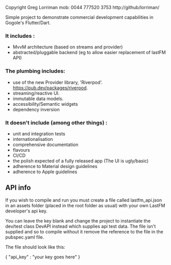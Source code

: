
Copyright Greg Lorriman mob: 0044 777520 3753
http://github/lorriman/

Simple project to demonstrate commercial development capabilities in Gogole's Flutter/Dart.

### It includes :

- MvvM architecture (based on streams and provider)
- abstracted/pluggable backend (eg to allow easier replacement of lastFM API)

### The plumbing includes:

* use of the new Provider library, 'Riverpod'. https://pub.dev/packages/riverpod.
* streaming/reactive UI.
* immutable data models.
* accessibility/Semantic widgets
* dependency inversion

### It doesn't include (among other things) :

- unit and integration tests
- internationalisation
- comprehensive documentation
- flavours
- CI/CD
- the polish expected of a fully released app (The UI is ugly/basic)
- adherence to Material design guidelines
- adherence to Apple guidelines

## API info

If you wish to compile and run you must create a file called lastfm_api.json in an assets folder
(placed in the root folder as usual) with your own LastFM developer's api key.

You can leave the key blank and change the project to instantiate the dev/test class DevAPI
instead which supplies api test data.  The file isn't supplied and so to compile without it remove
the reference to the file in the pubspec.yaml file.

The file should look like this:

{
   "api_key" : "your key goes here"
}   
